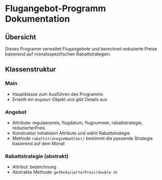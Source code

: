 # Flugangebot-Programm Dokumentation

## Übersicht
Dieses Programm verwaltet Flugangebote und berechnet reduzierte Preise basierend auf monatsspezifischen Rabattstrategien.

## Klassenstruktur

### Main
- Hauptklasse zum Ausführen des Programms
- Erstellt ein `Angebot`-Objekt und gibt Details aus

### Angebot
- Attribute: regulaerpreis, flugdatum, flugnummer, rabattstrategie, reduzierterPreis
- Konstruktor initialisiert Attribute und wählt Rabattstrategie
- Methode `rabattstrategieWaehlen()` bestimmt die passende Strategie basierend auf dem Monat

### Rabattstrategie (abstrakt)
- Attribut: bezeichnung
- Abstrakte Methode: `getReduzierterPreis(double d)`
